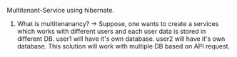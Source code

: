 Multitenant-Service using hibernate. 

1. What is multitenanancy?
-> Suppose, one wants to create a services which works with different users and each user data is stored in different DB. 
   user1 will have it's own database. user2 will have it's own database. This solution will work with multiple DB based on 
   API request. 

